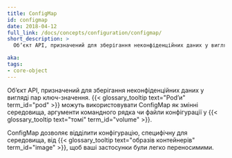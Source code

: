 ```yaml
---
title: ConfigMap
id: configmap
date: 2018-04-12
full_link: /docs/concepts/configuration/configmap/
short_description: >
  Обʼєкт API, призначений для зберігання неконфіденційних даних у вигляді пар ключ-значення. Може використовуватися як змінні середовища, аргументи командного рядка чи файли конфігурації у томі.

aka:
tags:
- core-object
---
```


Обʼєкт API, призначений для зберігання неконфіденційних даних у вигляді пар ключ-значення. {{< glossary_tooltip text="Podʼи" term_id="pod" >}} можуть використовувати ConfigMap як змінні середовища, аргументи командного рядка чи файли конфігурації у {{< glossary_tooltip text="томі" term_id="volume" >}}.

<!--more-->

ConfigMap дозволяє відділити конфігурацію, специфічну для середовища, від {{< glossary_tooltip text="образів контейнерів" term_id="image" >}}, щоб ваші застосунки були легко переносимими.
